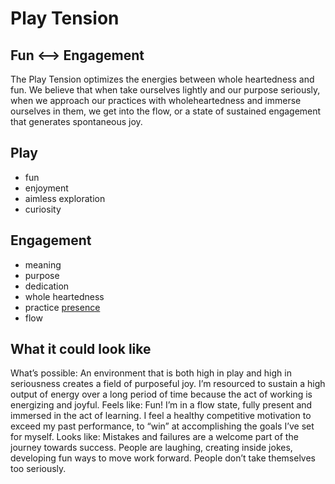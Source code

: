# Play Tension

## Fun <--> Engagement

The Play Tension optimizes the energies between whole heartedness and fun. We believe that when take ourselves lightly and our purpose seriously, when we approach our practices with wholeheartedness and immerse ourselves in them, we get into the flow, or a state of sustained engagement that generates spontaneous joy.  


## Play
- fun
- enjoyment
- aimless exploration
- curiosity

## Engagement
- meaning
- purpose
- dedication
- whole heartedness
- practice [presence](/Practices/Presence.md)
- flow

## What it could look like

What’s possible: An environment that is both high in play and high in seriousness creates a field of purposeful joy. I’m resourced to sustain a high output of energy over a long period of time because the act of working is energizing and joyful.
Feels like: Fun! I’m in a flow state, fully present and immersed in the act of learning. I feel a healthy competitive motivation to exceed my past performance, to “win” at accomplishing the goals I’ve set for myself.
Looks like: Mistakes and failures are a welcome part of the journey towards success. People are laughing, creating inside jokes, developing fun ways to move work forward. People don’t take themselves too seriously.
